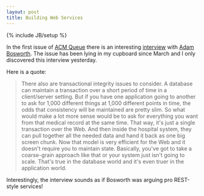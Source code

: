 ```yaml
---
layout: post
title: Building Web Services
---
```

{% include JB/setup %}

In the first issue of [ACM Queue](http://queue.acm.org) there is an interesting [interview](http://queue.acm.org/detail.cfm?id=640150) with [Adam Bosworth](http://adambosworth.wordpress.com). The issue has been lying in my cupboard since March and I only discovered this interview yesterday.

Here is a quote:

> There also are transactional integrity issues to consider. A database can maintain a transaction over a short period of time in a client/server setting. But if you have one application going to another to ask for 1,000 different things at 1,000 different points in time, the odds that consistency will be maintained are pretty slim. So what would make a lot more sense would be to ask for everything you want from that medical record at the same time. That way, it's just a single transaction over the Web. And then inside the hospital system, they can pull together all the needed data and hand it back as one big screen chunk. Now that model is very efficient for the Web and it doesn't require you to maintain state. Basically, you've got to take a coarse-grain approach like that or your system just isn't going to scale. That's true in the database world and it's even truer in the application world.

Interestingly, the interview sounds as if Bosworth was arguing pro REST-style services!
